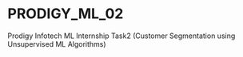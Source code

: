 # PRODIGY_ML_02
Prodigy Infotech ML Internship Task2 (Customer Segmentation using Unsupervised ML Algorithms)
